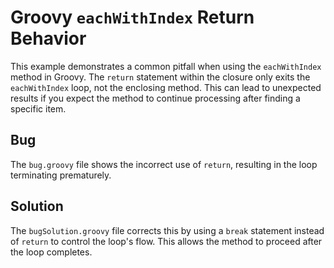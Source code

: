 # Groovy `eachWithIndex` Return Behavior

This example demonstrates a common pitfall when using the `eachWithIndex` method in Groovy.  The `return` statement within the closure only exits the `eachWithIndex` loop, not the enclosing method. This can lead to unexpected results if you expect the method to continue processing after finding a specific item.

## Bug
The `bug.groovy` file shows the incorrect use of `return`, resulting in the loop terminating prematurely.

## Solution
The `bugSolution.groovy` file corrects this by using a `break` statement instead of `return` to control the loop's flow.  This allows the method to proceed after the loop completes. 